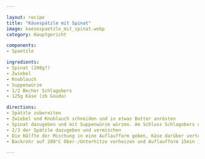 ```yaml
---

layout: recipe
title: "Käsespätzle mit Spinat"
image: kaesespaetzle_mit_spinat.webp
category: Hauptgericht

components:
- Spaetzle

ingredients:
- Spinat (200g?)
- Zwiebel
- Knoblauch
- Suppenwürze
- 1/2 Becher Schlagobers
- 125g Käse (zb Gouda)

directions:
- Spätzle zubereiten
- Zwiebel und Knoblauch schneiden und in etwas Butter anrösten
- Spinat dazugeben und mit Suppenwürze würzen. Am Schluss Schlagobers dazugeben
- 2/3 der Spätzle dazugeben und vermischen
- Die Hälfte der Mischung in eine Auflaufform geben, Käse darüber verteilen, den Rest in die Auflaufform geben, Käse darüber verteilen, die restlichen 1/3 Spätzle oben drauf (und evtl nochmal Käse drauf)
- Backrohr auf 200°C Ober-/Unterhitze vorheizen und Auflaufform 15min ins Backrohr geben

---
```


